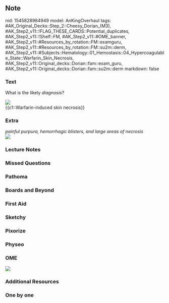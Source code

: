 ## Note
nid: 1545828984949
model: AnKingOverhaul
tags: #AK_Original_Decks::Step_2::Cheesy_Dorian_(M3), #AK_Step2_v11::!FLAG_THESE_CARDS::Potential_duplicates, #AK_Step2_v11::!Shelf::FM, #AK_Step2_v11::#OME_banner, #AK_Step2_v11::#Resources_by_rotation::FM::examguru, #AK_Step2_v11::#Resources_by_rotation::FM::su2m::derm, #AK_Step2_v11::#Subjects::Hematology::01_Hemostasis::04_Hypercoagulable_State::Warfarin_Skin_Necrosis, #AK_Step2_v11::Original_decks::Dorian::fam::exam_guru, #AK_Step2_v11::Original_decks::Dorian::fam::su2m::derm
markdown: false

### Text
What is the likely <i style="">diagnosis</i>?
<div><img src="Right_leg_affected_by_warfarin_necrosis.png"></div>
<div>
  {{c1::Warfarin-induced skin necrosis}}
</div>

### Extra
<div>
  <i>painful purpura, hemorrhagic blisters, and large areas of
  necrosis</i>
</div>
<div style="font-weight: bold;">
  <i><img src="paste-715378342756880.jpg"></i>
</div>

### Lecture Notes


### Missed Questions


### Pathoma


### Boards and Beyond


### First Aid


### Sketchy


### Pixorize


### Physeo


### OME
<div class="ome-widget">
  <a href="https://onlinemeded.org?ref=anki"><img src=
  "_OME_AnkiFlashcards_General_3.png"></a>
</div>

### Additional Resources


### One by one

